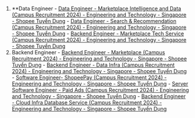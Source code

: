 1. **Data Engineer
       - [Data Engineer - Marketplace Intelligence and Data (Campus Recruitment 2024) - Engineering and Technology - Singapore - Shopee Tuyển Dụng](https://careers.shopee.vn/job-detail/J00287056/1?channel=10001)
       - [Data Engineer - Search & Recommendation (Campus Recruitment 2024) - Engineering and Technology - Singapore - Shopee Tuyển Dụng](https://careers.shopee.vn/job-detail/J00286120/1?channel=10001)
       - [Backend Engineer - Marketplace Tech Service (Campus Recruitment 2024) - Engineering and Technology - Singapore - Shopee Tuyển Dụng](https://careers.shopee.vn/job-detail/J00284837/1?channel=10001)
1. Backend Engineer
       - [Backend Engineer - Marketplace (Campus Recruitment 2024) - Engineering and Technology - Singapore - Shopee Tuyển Dụng](https://careers.shopee.vn/job-detail/J00285568/1?channel=10001)
       - [Backend Engineer - Data Infra (Campus Recruitment 2024) - Engineering and Technology - Singapore - Shopee Tuyển Dụng](https://careers.shopee.vn/job-detail/J00285115/1?channel=10001)
       - [Software Engineer- ShopeePay (Campus Recruitment 2024) - Engineering and Technology - Singapore - Shopee Tuyển Dụng](https://careers.shopee.vn/job-detail/J00284133/1?channel=10001)
       - [Server Software Engineer - Paid Ads (Campus Recruitment 2024) - Engineering and Technology - Singapore - Shopee Tuyển Dụng](https://careers.shopee.vn/job-detail/J00286187/1?channel=10001)
       - [Backend Engineer - Cloud Infra Database Service (Campus Recruitment 2024) - Engineering and Technology - Singapore - Shopee Tuyển Dụng](https://careers.shopee.vn/job-detail/J00312129/1?channel=10001)